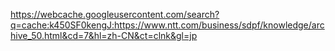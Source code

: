https://webcache.googleusercontent.com/search?q=cache:k450SF0kengJ:https://www.ntt.com/business/sdpf/knowledge/archive_50.html&cd=7&hl=zh-CN&ct=clnk&gl=jp
